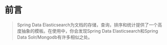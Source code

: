 # 前言

>Spring Data Elasticsearch为文档的存储，查询，排序和统计提供了一个高度抽象的模板。在使用中，你会发现Spring Data Elasticsearch和Spring Data Solr/Mongodb有许多相似之处。